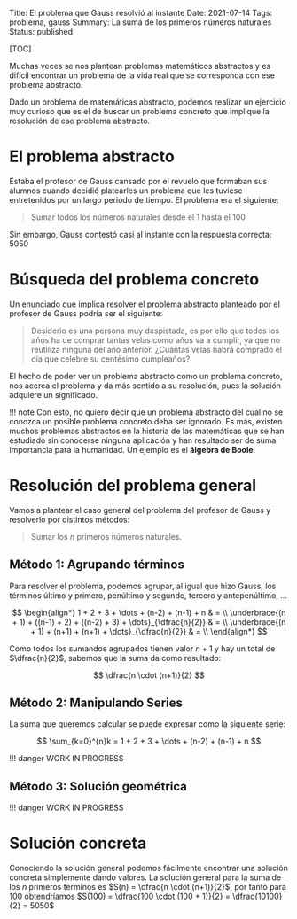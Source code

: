 Title: El problema que Gauss resolvió al instante
Date: 2021-07-14
Tags: problema, gauss
Summary: La suma de los primeros números naturales
Status: published

[TOC]

Muchas veces se nos plantean problemas matemáticos abstractos y es difícil encontrar un problema de la vida real que se corresponda con ese problema abstracto.

Dado un problema de matemáticas abstracto, podemos realizar un ejercicio muy curioso que es el de buscar un problema concreto que implique la resolución de ese problema abstracto.

El problema abstracto
=====================

Estaba el profesor de Gauss cansado por el revuelo que formaban sus alumnos cuando decidió platearles un problema que les tuviese entretenidos por un largo periodo de tiempo. El problema era el siguiente:


>Sumar todos los números naturales desde el 1 hasta el 100

Sin embargo, Gauss contestó casi al instante con la respuesta correcta: $5050$

Búsqueda del problema concreto
==============================

Un enunciado que implica resolver el problema abstracto planteado por el profesor de Gauss podría ser el siguiente:


>Desiderio es una persona muy despistada, es por ello que todos los años ha de comprar tantas velas como años va a cumplir, ya que no reutiliza ninguna del año anterior. ¿Cuántas velas habrá comprado el día que celebre su centésimo cumpleaños?

El hecho de poder ver un problema abstracto como un problema concreto, nos acerca el problema y da más sentido a su resolución, pues la solución adquiere un significado.

!!! note
    Con esto, no quiero decir que un problema abstracto del cual no se conozca un posible problema concreto deba ser ignorado. Es más, existen muchos problemas abstractos en la historia de las matemáticas que se han estudiado sin conocerse ninguna aplicación y han resultado ser de suma importancia para la humanidad. Un ejemplo es el **álgebra de Boole**.

Resolución del problema general
===============================

Vamos a plantear el caso general del problema del profesor de Gauss y resolverlo por distintos métodos:

>Sumar los $n$ primeros números naturales.

Método 1: Agrupando términos
----------------------------

Para resolver el problema, podemos agrupar, al igual que hizo Gauss, los términos último y primero, penúltimo y segundo, tercero y antepenúltimo, ...

$$
\begin{align*}
1 + 2 + 3 + \dots + (n-2) + (n-1) + n & =  \\
\underbrace{(n + 1) + ((n-1) + 2) + ((n-2) + 3) + \dots}_{\dfrac{n}{2}} & = \\
\underbrace{(n + 1) + (n+1) + (n+1) + \dots}_{\dfrac{n}{2}} & = \\
\end{align*}
$$

Como todos los sumandos agrupados tienen valor $n+1$ y hay un total de $\dfrac{n}{2}$, sabemos que la suma da como resultado:

$$
\dfrac{n \cdot (n+1)}{2}
$$

Método 2: Manipulando Series
----------------------------

La suma que queremos calcular se puede expresar como la siguiente serie:

$$
\sum_{k=0}^{n}k = 1 + 2 + 3 + \dots + (n-2) + (n-1) + n
$$

!!! danger
    WORK IN PROGRESS

Método 3: Solución geométrica
-----------------------------

!!! danger
    WORK IN PROGRESS

Solución concreta
=================

Conociendo la solución general podemos fácilmente encontrar una solución concreta simplemente dando valores.
La solución general para la suma de los $n$ primeros terminos es $S(n) = \dfrac{n \cdot (n+1)}{2}$, por tanto para $100$ obtendríamos $S(100) = \dfrac{100 \cdot (100 + 1)}{2} = \dfrac{10100}{2} = 5050$
